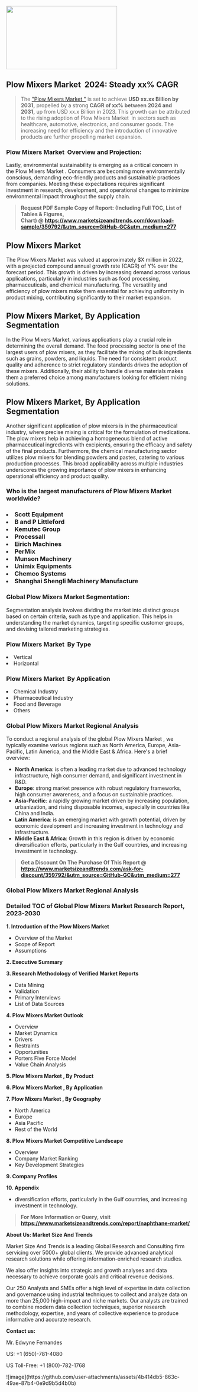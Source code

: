<p><img class="alignnone size-medium wp-image-20088" src="https://ffe5etoiles.com/wp-content/uploads/2024/12/MST1-300x171.png" alt="" width="300" height="171" /></p><h2 id="ember46" class="ember-view reader-text-block__heading-2">Plow Mixers Market &nbsp;2024: Steady&nbsp;xx% CAGR</h2><blockquote id="ember47" class="ember-view reader-text-block__blockquote">The&nbsp;<a class="app-aware-link " href="https://www.marketsizeandtrends.com/download-sample/359792/&utm_source=GitHub-GC&utm_medium=277" target="_blank" data-test-app-aware-link="">"Plow Mixers Market "</a>&nbsp;is set to achieve&nbsp;<strong>USD&nbsp;xx.xx&nbsp;Billion by 2031,</strong>&nbsp;propelled by a strong&nbsp;<strong>CAGR of&nbsp;xx% between 2024 and 2031,</strong>&nbsp;up from USD xx.x Billion in 2023. This growth can be attributed to the rising adoption of&nbsp;Plow Mixers Market &nbsp;in sectors such as healthcare, automotive, electronics, and consumer goods. The increasing need for efficiency and the introduction of innovative products are further propelling market expansion.</blockquote><h3 id="ember48" class="ember-view reader-text-block__heading-3">Plow Mixers Market &nbsp;Overview and Projection:</h3><p id="ember49" class="ember-view reader-text-block__paragraph">Lastly, environmental sustainability is emerging as a critical concern in the&nbsp;Plow Mixers Market . Consumers are becoming more environmentally conscious, demanding eco-friendly products and sustainable practices from companies. Meeting these expectations requires significant investment in research, development, and operational changes to minimize environmental impact throughout the supply chain.</p><blockquote id="ember50" class="ember-view reader-text-block__blockquote"><strong>Request PDF Sample Copy of Report: (Including Full TOC, List of Tables &amp; Figures, Chart)&nbsp;@&nbsp;<strong><a href="https://www.marketsizeandtrends.com/download-sample/359792/&utm_source=GitHub-GC&utm_medium=277" target="_blank">https://www.marketsizeandtrends.com/download-sample/359792/&utm_source=GitHub-GC&utm_medium=277</a></strong></strong></blockquote><h3 class=""> <h2>Plow Mixers Market</h2><p>The Plow Mixers Market was valued at approximately $X million in 2022, with a projected compound annual growth rate (CAGR) of Y% over the forecast period. This growth is driven by increasing demand across various applications, particularly in industries such as food processing, pharmaceuticals, and chemical manufacturing. The versatility and efficiency of plow mixers make them essential for achieving uniformity in product mixing, contributing significantly to their market expansion.</p><h2>Plow Mixers Market, By Application Segmentation</h2><p>In the Plow Mixers Market, various applications play a crucial role in determining the overall demand. The food processing sector is one of the largest users of plow mixers, as they facilitate the mixing of bulk ingredients such as grains, powders, and liquids. The need for consistent product quality and adherence to strict regulatory standards drives the adoption of these mixers. Additionally, their ability to handle diverse materials makes them a preferred choice among manufacturers looking for efficient mixing solutions.</p><h2>Plow Mixers Market, By Application Segmentation</h2><p>Another significant application of plow mixers is in the pharmaceutical industry, where precise mixing is critical for the formulation of medications. The plow mixers help in achieving a homogeneous blend of active pharmaceutical ingredients with excipients, ensuring the efficacy and safety of the final products. Furthermore, the chemical manufacturing sector utilizes plow mixers for blending powders and pastes, catering to various production processes. This broad applicability across multiple industries underscores the growing importance of plow mixers in enhancing operational efficiency and product quality.</p></h3><h3 id="" class="">Who is the largest manufacturers of&nbsp;Plow Mixers Market  worldwide?</h3><h3 class=""></Li><Li>Scott Equipment</Li><Li> B and P Littleford</Li><Li> Kemutec Group</Li><Li> Processall</Li><Li> Eirich Machines</Li><Li> PerMix</Li><Li> Munson Machinery</Li><Li> Unimix Equipments</Li><Li> Chemco Systems</Li><Li> Shanghai Shengli Machinery Manufacture</h3><h3 id="ember53" class="ember-view reader-text-block__heading-3">Global&nbsp;Plow Mixers Market  Segmentation:</h3><p id="ember54" class="ember-view reader-text-block__paragraph">Segmentation analysis involves dividing the market into distinct groups based on certain criteria, such as type and application. This helps in understanding the market dynamics, targeting specific customer groups, and devising tailored marketing strategies.</p><h3 id="" class="">Plow Mixers Market &nbsp;By Type</h3><p></Li><Li>Vertical</Li><Li> Horizontal</p><h3 id="" class="">Plow Mixers Market &nbsp;By Application</h3><p class=""></Li><Li>Chemical Industry</Li><Li> Pharmaceutical Industry</Li><Li> Food and Beverage</Li><Li> Others</p><h3 id="ember62" class="ember-view reader-text-block__heading-3">Global Plow Mixers Market  Regional Analysis</h3><p id="ember63" class="ember-view reader-text-block__paragraph">To conduct a regional analysis of the global Plow Mixers Market , we typically examine various regions such as North America, Europe, Asia-Pacific, Latin America, and the Middle East &amp; Africa. Here's a brief overview:</p><ul><li><strong>North America</strong>: is often a leading market due to advanced technology infrastructure, high consumer demand, and significant investment in R&amp;D.</li><li><strong>Europe</strong>: strong market presence with robust regulatory frameworks, high consumer awareness, and a focus on sustainable practices.</li><li><strong>Asia-Pacific</strong>: a rapidly growing market driven by increasing population, urbanization, and rising disposable incomes, especially in countries like China and India.</li><li><strong>Latin America</strong>: is an emerging market with growth potential, driven by economic development and increasing investment in technology and infrastructure.</li><li><strong>Middle East &amp; Africa</strong>: Growth in this region is driven by economic diversification efforts, particularly in the Gulf countries, and increasing investment in technology.</li></ul><blockquote id="ember61" class="ember-view reader-text-block__blockquote"><strong>Get a Discount On The Purchase Of This Report @ <strong><a href="https://html-cleaner.com/" target="">https://www.marketsizeandtrends.com/ask-for-discount/359792/&utm_source=GitHub-GC&utm_medium=277</a></strong></strong></blockquote><h3 id="ember62" class="ember-view reader-text-block__heading-3">Global Plow Mixers Market  Regional Analysis</h3><h3 id="" class="">Detailed TOC of Global Plow Mixers Market  Research Report, 2023-2030</h3><p id="" class=""><strong>1. Introduction of the Plow Mixers Market </strong></p><ul><li>Overview of the Market</li><li>Scope of Report</li><li>Assumptions</li></ul><p id="" class=""><strong>2. Executive Summary</strong></p><p id="" class=""><strong>3. Research Methodology of Verified Market Reports</strong></p><ul><li>Data Mining</li><li>Validation</li><li>Primary Interviews</li><li>List of Data Sources</li></ul><p id="" class=""><strong>4. Plow Mixers Market  Outlook</strong></p><ul><li>Overview</li><li>Market Dynamics</li><li>Drivers</li><li>Restraints</li><li>Opportunities</li><li>Porters Five Force Model</li><li>Value Chain Analysis</li></ul><p id="" class=""><strong>5. Plow Mixers Market , By Product</strong></p><p id="" class=""><strong>6. Plow Mixers Market , By Application</strong></p><p id="" class=""><strong>7. Plow Mixers Market , By Geography</strong></p><ul><li>North America</li><li>Europe</li><li>Asia Pacific</li><li>Rest of the World</li></ul><p id="" class=""><strong>8. Plow Mixers Market  Competitive Landscape</strong></p><ul><li>Overview</li><li>Company Market Ranking</li><li>Key Development Strategies</li></ul><p id="" class=""><strong>9. Company Profiles</strong></p><p id="" class=""><strong>10. Appendix</strong></p><ul><li>diversification efforts, particularly in the Gulf countries, and increasing investment in technology.</li></ul><blockquote id="ember65" class="ember-view reader-text-block__blockquote"><strong>For More Information or Query, visit <strong><strong><a href="https://html-cleaner.com/" target="">https://www.marketsizeandtrends.com/report/naphthane-market/</a></strong></strong></strong></blockquote><p id="" class=""><strong>About Us: Market Size And Trends</strong></p><p id="" class="">Market Size And Trends is a leading Global Research and Consulting firm servicing over 5000+ global clients. We provide advanced analytical research solutions while offering information-enriched research studies.</p><p id="" class="">We also offer insights into strategic and growth analyses and data necessary to achieve corporate goals and critical revenue decisions.</p><p id="" class="">Our 250 Analysts and SMEs offer a high level of expertise in data collection and governance using industrial techniques to collect and analyze data on more than 25,000 high-impact and niche markets. Our analysts are trained to combine modern data collection techniques, superior research methodology, expertise, and years of collective experience to produce informative and accurate research.</p><p id="" class=""><strong>Contact us:</strong></p><p id="" class="">Mr. Edwyne Fernandes</p><p id="" class="">US: +1 (650)-781-4080</p><p id="" class="">US Toll-Free: +1 (800)-782-1768</p>
![image](https://github.com/user-attachments/assets/4b414db5-863c-49ae-87b4-0e9d9b5d4b0b)

